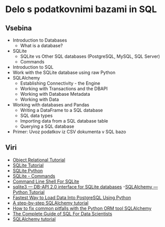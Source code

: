 # Delo s podatkovnimi bazami in SQL

## Vsebina
- Introduction to Databases
    - What is a database?
- SQLite
    - SQLite vs Other SQL databases (PostgreSQL, MySQL, SQL Server)
    - Commands
- Introduction to SQL
- Work with the SQLite database using raw Python
- SQLAlchemy
    - Establishing Connectivity - the Engine
    - Working with Transactions and the DBAPI
    - Working with Database Metadata
    - Working with Data
- Working with databases and Pandas
    - Writing a DataFrame to a SQL database
    - SQL data types
    - Importing data from a SQL database table
    - Querying a SQL database
- Primer: Uvoz podatkov iz CSV dokumenta v SQL bazo 

## Viri
- [Object Relational Tutorial](https://docs.sqlalchemy.org/en/13/orm/tutorial.html)
- [SQLite Tutorial](https://www.sqlitetutorial.net/)
- [SQLite Python](https://www.sqlitetutorial.net/sqlite-python/)
- [SQLite - Commands](https://www.tutorialspoint.com/sqlite/sqlite_commands.htm)
- [Command Line Shell For SQLite](https://sqlite.org/cli.html)
- [sqlite3 — DB-API 2.0 interface for SQLite databases](https://docs.python.org/3.7/library/sqlite3.html)
-[SQLAlchemy — Python Tutorial](https://towardsdatascience.com/sqlalchemy-python-tutorial-79a577141a91)
- [Fastest Way to Load Data Into PostgreSQL Using Python](https://hakibenita.com/fast-load-data-python-postgresql)
- [A step-by-step SQLAlchemy tutorial](http://www.rmunn.com/sqlalchemy-tutorial/tutorial-0.1.html)
- [How to fix common pitfalls with the Python ORM tool SQLAlchemy](https://opensource.com/article/19/9/common-pitfalls-python)
- [The Complete Guide of SQL For Data Scientists
](https://towardsdatascience.com/the-complete-guide-of-sql-for-data-scientists-902aaced94e4)
- [SQLAlchemy tutorial](http://zetcode.com/db/sqlalchemy/)

